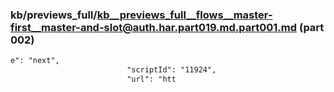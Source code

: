 ### kb/previews_full/kb__previews_full__flows__master-first__master-and-slot@auth.har.part019.md.part001.md (part 002)

```md
e": "next",
                          "scriptId": "11924",
                          "url": "htt
```

```
